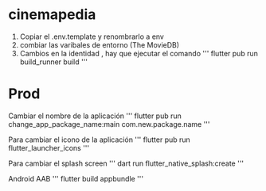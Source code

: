 # cinemapedia

1. Copiar el .env.template y renombrarlo a env
2. combiar las varibales de entorno (The MovieDB)
3. Cambios en la identidad , hay que ejecutar el comando
'''
flutter pub run build_runner build
'''

# Prod
Cambiar el nombre de la aplicación
'''
flutter pub run change_app_package_name:main com.new.package.name
'''

Para cambiar el icono de la aplicación
'''
flutter pub run flutter_launcher_icons
'''

Para cambiar el splash screen
'''
dart run flutter_native_splash:create
'''

Android AAB
'''
flutter build appbundle
'''
